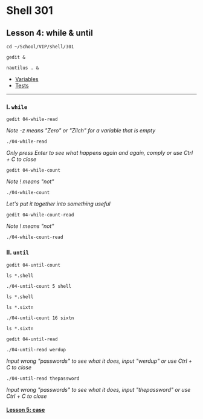# Shell 301
## Lesson 4: while & until

`cd ~/School/VIP/shell/301`

`gedit &`

`nautilus . &`

- [Variables](https://github.com/inkVerb/vip/blob/master/Cheat-Sheets/Variables.md)
- [Tests](https://github.com/inkVerb/vip/blob/master/Cheat-Sheets/Tests.md)

___

### I. `while`

`gedit 04-while-read`

*Note -z means "Zero" or "Zilch" for a variable that is empty*

`./04-while-read`

*Only press Enter to see what happens again and again, comply or use Ctrl + C to close*

`gedit 04-while-count`

*Note ! means "not"*

`./04-while-count`

*Let's put it together into something useful*

`gedit 04-while-count-read`

*Note ! means "not"*

`./04-while-count-read`

### II. `until`

`gedit 04-until-count`

`ls *.shell`

`./04-until-count 5 shell`

`ls *.shell`

`ls *.sixtn`

`./04-until-count 16 sixtn`

`ls *.sixtn`

`gedit 04-until-read`

`./04-until-read werdup`

*Input wrong "passwords" to see what it does, input "werdup" or use Ctrl + C to close*

`./04-until-read thepassword`

*Input wrong "passwords" to see what it does, input "thepassword" or use Ctrl + C to close*

#### [Lesson 5: case](https://github.com/inkVerb/vip/blob/master/301-shell/Lesson-05.md)
